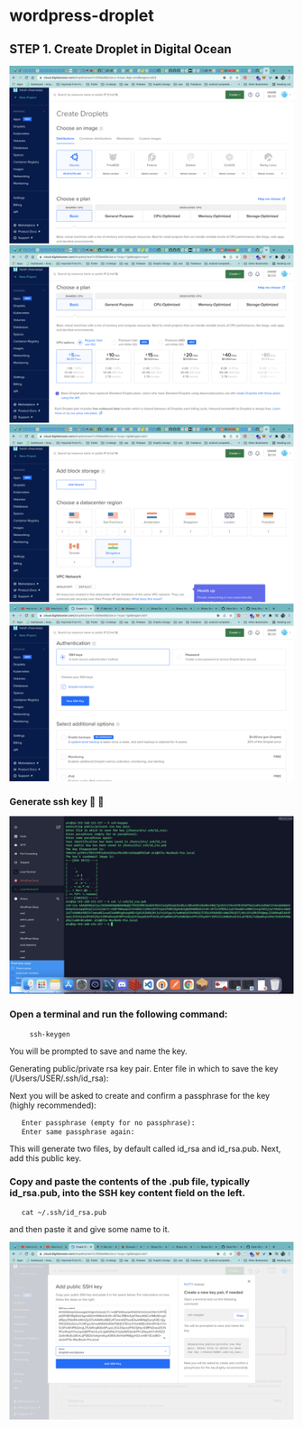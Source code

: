 # wordpress-droplet


## STEP 1. Create Droplet in Digital Ocean 

<img src="https://github.com/harsh6768/wordpress-droplet/blob/main/Screenshots/Screenshot%202022-02-01%20at%206.22.53%20PM.png"/>

<img src="https://github.com/harsh6768/wordpress-droplet/blob/main/Screenshots/Screenshot%202022-02-01%20at%206.23.16%20PM.png"/>

<img src="https://github.com/harsh6768/wordpress-droplet/blob/main/Screenshots/Screenshot%202022-02-01%20at%206.23.28%20PM.png"/>

<img src="https://github.com/harsh6768/wordpress-droplet/blob/main/Screenshots/Screenshot%202022-02-02%20at%2012.59.15%20PM.png"/>


  ### Generate ssh key 🔑 🔐 
  
  <img src="https://github.com/harsh6768/wordpress-droplet/blob/main/Screenshots/Screenshot%202022-02-02%20at%2012.58.07%20PM.png"/>
  
  
  ### Open a terminal and run the following command:
        
         ssh-keygen
           
You will be prompted to save and name the key.

Generating public/private rsa key pair. Enter file in which to save the key (/Users/USER/.ssh/id_rsa):
       
Next you will be asked to create and confirm a passphrase for the key (highly recommended):
 
 
       Enter passphrase (empty for no passphrase):
       Enter same passphrase again:

    
This will generate two files, by default called id_rsa and id_rsa.pub. Next, add this public key.
    
   ### Copy and paste the contents of the .pub file, typically id_rsa.pub, into the SSH key content field on the left.
    
       cat ~/.ssh/id_rsa.pub

and then paste it and give some name to it.
  
<img src="https://github.com/harsh6768/wordpress-droplet/blob/main/Screenshots/Screenshot%202022-02-02%20at%2012.58.39%20PM.png"/>



